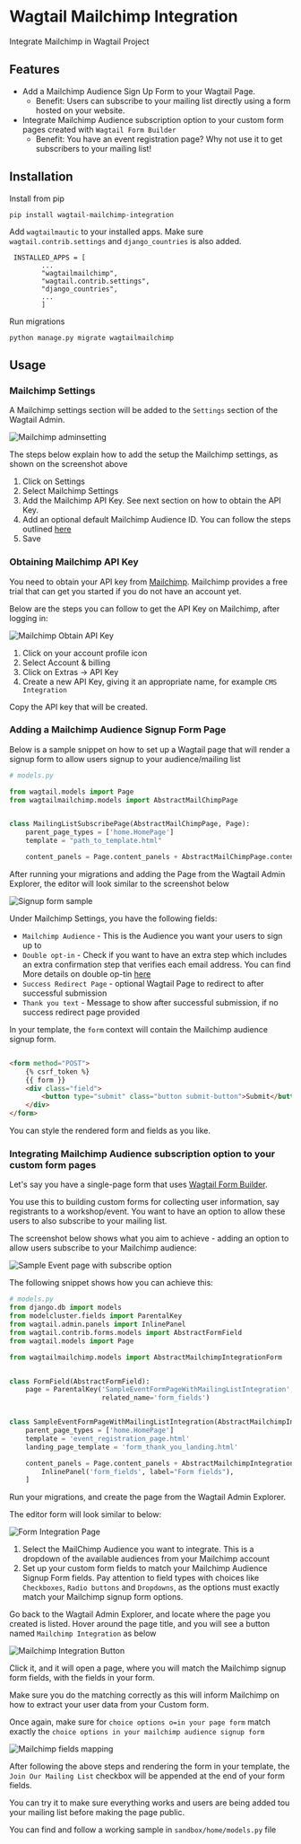 # Wagtail Mailchimp Integration

Integrate Mailchimp in Wagtail Project

## Features

- Add a Mailchimp Audience Sign Up Form to your Wagtail Page.
    - Benefit: Users can subscribe to your mailing list directly using a form hosted on your website.
- Integrate Mailchimp Audience subscription option to your custom form pages created with `Wagtail Form Builder`
    - Benefit: You have an event registration page? Why not use it to get subscribers to your mailing list!

## Installation

Install from pip

```shell
pip install wagtail-mailchimp-integration
```

Add `wagtailmautic` to your installed apps. Make sure `wagtail.contrib.settings` and `django_countries` is also added.

```
 INSTALLED_APPS = [
        ...
        "wagtailmailchimp",
        "wagtail.contrib.settings",
        "django_countries",
        ...
        ]
```

Run migrations

```
python manage.py migrate wagtailmailchimp
```

## Usage

### Mailchimp Settings

A Mailchimp settings section will be added to the `Settings` section of the Wagtail Admin.

![Mailchimp adminsetting](screenshots/admin_settings.png)

The steps below explain how to add the setup the Mailchimp settings, as shown on the screenshot above

1. Click on Settings
2. Select Mailchimp Settings
3. Add the Mailchimp API Key. See next section on how to obtain the API Key.
4. Add an optional default Mailchimp Audience ID. You can follow the steps
   outlined [here](https://mailchimp.com/help/find-audience-id/)
5. Save

### Obtaining Mailchimp API Key

You need to obtain your API key from [Mailchimp](https://mailchimp.com/). Mailchimp provides a free trial that can get
you started if you do not have an account yet.

Below are the steps you can follow to get the API Key on Mailchimp, after logging in:

![Mailchimp Obtain API Key](screenshots/mailchimp-create-api-key.png)

1. Click on your account profile icon
2. Select Account & billing
3. Click on Extras -> API Key
4. Create a new API Key, giving it an appropriate name, for example `CMS Integration`

Copy the API key that will be created.

### Adding a Mailchimp Audience Signup Form Page

Below is a sample snippet on how to set up a Wagtail page that will render a signup form to allow users signup to your
audience/mailing list

```python
# models.py

from wagtail.models import Page
from wagtailmailchimp.models import AbstractMailChimpPage


class MailingListSubscribePage(AbstractMailChimpPage, Page):
    parent_page_types = ['home.HomePage']
    template = "path_to_template.html"

    content_panels = Page.content_panels + AbstractMailChimpPage.content_panels

```

After running your migrations and adding the Page from the Wagtail Admin Explorer, the editor will look similar to the
screenshot below

![Signup form sample](screenshots/signup_form_page.png)

Under Mailchimp Settings, you have the following fields:

- `Mailchimp Audience` - This is the Audience you want your users to sign up to
- `Double opt-in` - Check if you want to have an extra step which includes an extra confirmation step that verifies each
  email address. You can find More details on double op-tin [here](https://mailchimp.com/help/about-double-opt-in/)
- `Success Redirect Page` - optional Wagtail Page to redirect to after successful submission
- `Thank you text` - Message to show after successful submission, if no success redirect page provided

In your template, the `form` context will contain the Mailchimp audience signup form.

```html

<form method="POST">
    {% csrf_token %}
    {{ form }}
    <div class="field">
        <button type="submit" class="button submit-button">Submit</button>
    </div>
</form>
```

You can style the rendered form and fields as you like.

### Integrating Mailchimp Audience subscription option to your custom form pages

Let's say you have a single-page form that
uses [Wagtail Form Builder](https://docs.wagtail.org/en/latest/reference/contrib/forms/).

You use this to building custom forms for collecting user information, say registrants to a workshop/event. You want to
have an option to allow these users to also subscribe to your mailing list.

The screenshot below shows what you aim to achieve - adding an option to allow users subscribe to your Mailchimp
audience:

![Sample Event page with subscribe option](screenshots/sample_event.png)

The following snippet shows how you can achieve this:

```python
# models.py
from django.db import models
from modelcluster.fields import ParentalKey
from wagtail.admin.panels import InlinePanel
from wagtail.contrib.forms.models import AbstractFormField
from wagtail.models import Page

from wagtailmailchimp.models import AbstractMailchimpIntegrationForm


class FormField(AbstractFormField):
    page = ParentalKey('SampleEventFormPageWithMailingListIntegration', on_delete=models.CASCADE,
                       related_name='form_fields')


class SampleEventFormPageWithMailingListIntegration(AbstractMailchimpIntegrationForm):
    parent_page_types = ['home.HomePage']
    template = 'event_registration_page.html'
    landing_page_template = 'form_thank_you_landing.html'

    content_panels = Page.content_panels + AbstractMailchimpIntegrationForm.integration_panels + [
        InlinePanel('form_fields', label="Form fields"),
    ]
```

Run your migrations, and create the page from the Wagtail Admin Explorer.

The editor form will look similar to below:

![Form Integration Page](screenshots/form_integration_page.png)

1. Select the MailChimp Audience you want to integrate. This is a dropdown of the available audiences from your
   Mailchimp account
2. Set up your custom form fields to match your Mailchimp Audience Signup Form fields. Pay attention to field types with
   choices like `Checkboxes`, `Radio buttons` and `Dropdowns`, as the options must exactly match your Mailchimp signup
   form options.

Go back to the Wagtail Admin Explorer, and locate where the page you created is listed. Hover around the page title, and
you will see a button named `Mailchimp Integration` as below

![Mailchimp Integration Button](screenshots/mailchimp_integration_button.png)

Click it, and it will open a page, where you will match the Mailchimp signup form fields, with the fields in your form.

Make sure you do the matching correctly as this will inform Mailchimp on how to extract your user data from your Custom
form.

Once again, make sure for `choice options o=in your page form` match exactly
the `choice options in your mailchimp audience signup form`

![Mailchimp fields mapping](screenshots/mailchimp_fields_mapping.png)

After following the above steps and rendering the form in your template, the `Join Our Mailing List` checkbox will be
appended at the end of your form fields.

You can try it to make sure everything works and users are being added tou your mailing list before making the page
public.

You can find and follow a working sample in `sandbox/home/models.py` file
